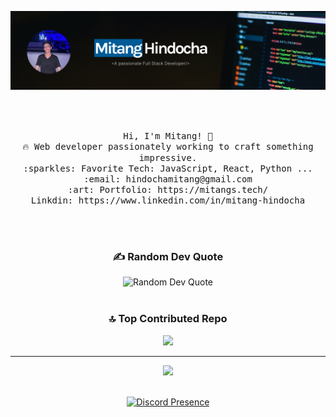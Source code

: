 ![Poster](https://github.com/Mitang321/Mitang321/blob/main/2SToXhPOVsUG_1584_396.png)

<br><br>
<p align="center">
  <samp>
    Hi, I'm Mitang! 👋 <br>
    🔥 Web developer passionately working to craft something impressive.  <br>
    :sparkles: Favorite Tech: JavaScript, React, Python ... <br>
    :email:	hindochamitang@gmail.com <br>
    :art: Portfolio: https://mitangs.tech/ <br>
                Linkdin: https://www.linkedin.com/in/mitang-hindocha<br>

  </samp>
</p>

<div align="center">
<br><br>

### ✍️ Random Dev Quote
![Random Dev Quote](https://quotes-github-readme.vercel.app/api?type=horizontal&theme=radical)
<br><br>


### 🔝 Top Contributed Repo
![](https://github-contributor-stats.vercel.app/api?username=Mitang321&limit=5&theme=discord&combine_all_yearly_contributions=true)

---
[![](https://visitcount.itsvg.in/api?id=Mitang321&icon=0&color=0)](https://visitcount.itsvg.in)
<br><br>


[![Discord Presence](https://discord.c99.nl/widget/theme-3/737924114748145665.png)](https://discordapp.com/users/737924114748145665)

</div>

